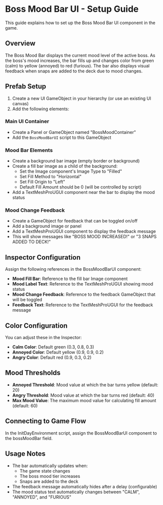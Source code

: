 # Boss Mood Bar UI - Setup Guide

This guide explains how to set up the Boss Mood Bar UI component in the game.

## Overview

The Boss Mood Bar displays the current mood level of the active boss. As the boss's mood increases, the bar fills up and changes color from green (calm) to yellow (annoyed) to red (furious). The bar also displays visual feedback when snaps are added to the deck due to mood changes.

## Prefab Setup

1. Create a new UI GameObject in your hierarchy (or use an existing UI canvas)
2. Add the following elements:

### Main UI Container
- Create a Panel or GameObject named "BossMoodContainer"
- Add the `BossMoodBarUI` script to this GameObject

### Mood Bar Elements
- Create a background bar image (empty border or background)
- Create a fill bar image as a child of the background:
  - Set the Image component's Image Type to "Filled"
  - Set Fill Method to "Horizontal"
  - Set Fill Origin to "Left"
  - Default Fill Amount should be 0 (will be controlled by script)
- Add a TextMeshProUGUI component near the bar to display the mood status

### Mood Change Feedback
- Create a GameObject for feedback that can be toggled on/off
- Add a background image or panel
- Add a TextMeshProUGUI component to display the feedback message
- This will show messages like "BOSS MOOD INCREASED!" or "3 SNAPS ADDED TO DECK!"

## Inspector Configuration

Assign the following references in the BossMoodBarUI component:

- **Mood Fill Bar**: Reference to the fill bar Image component
- **Mood Label Text**: Reference to the TextMeshProUGUI showing mood status
- **Mood Change Feedback**: Reference to the feedback GameObject that will be toggled
- **Feedback Text**: Reference to the TextMeshProUGUI for the feedback message

## Color Configuration

You can adjust these in the Inspector:

- **Calm Color**: Default green (0.3, 0.8, 0.3)
- **Annoyed Color**: Default yellow (0.9, 0.9, 0.2)
- **Angry Color**: Default red (0.9, 0.3, 0.2)

## Mood Thresholds

- **Annoyed Threshold**: Mood value at which the bar turns yellow (default: 20)
- **Angry Threshold**: Mood value at which the bar turns red (default: 40)
- **Max Mood Value**: The maximum mood value for calculating fill amount (default: 60)

## Connecting to Game Flow

In the InitDayEnvironment script, assign the BossMoodBarUI component to the bossMoodBar field.

## Usage Notes

- The bar automatically updates when:
  - The game state changes
  - The boss mood tier increases
  - Snaps are added to the deck
- The feedback message automatically hides after a delay (configurable)
- The mood status text automatically changes between "CALM", "ANNOYED", and "FURIOUS" 